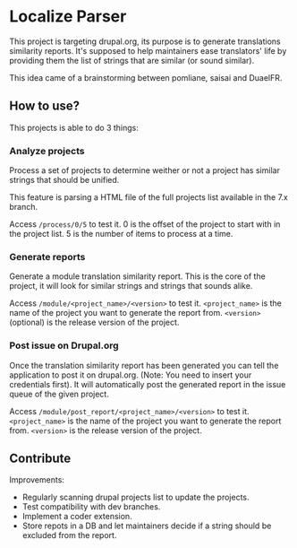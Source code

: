 Localize Parser
===============

This project is targeting drupal.org, its purpose is to generate translations
similarity reports. It's supposed to help maintainers ease translators' life by
providing them the list of strings that are similar (or sound similar).

This idea came of a brainstorming between pomliane, saisai and DuaelFR.

How to use?
-----------

This projects is able to do 3 things:

### Analyze projects

Process a set of projects to determine weither or not a project has similar
strings that should be unified.

This feature is parsing a HTML file of the full projects list available in the
7.x branch.

Access `/process/0/5` to test it. 0 is the offset of the project to start with
in the project list. 5 is the number of items to process at a time.

### Generate reports

Generate a module translation similarity report. This is the core of the
project, it will look for similar strings and strings that sounds alike.

Access `/module/<project_name>/<version>` to test it. `<project_name>` is the
name of the project you want to generate the report from. `<version>` (optional)
is the release version of the project.

### Post issue on Drupal.org

Once the translation similarity report has been generated you can tell the
application to post it on drupal.org. (Note: You need to insert your credentials
first). It will automatically post the generated report in the issue queue of
the given project.

Access `/module/post_report/<project_name>/<version>` to test it.
`<project_name>` is the name of the project you want to generate the report
from. `<version>` is the release version of the project.

Contribute
----------

Improvements:
* Regularly scanning drupal projects list to update the projects.
* Test compatibility with dev branches.
* Implement a coder extension.
* Store repots in a DB and let maintainers decide if a string should be excluded from the report.

